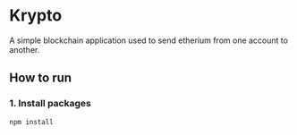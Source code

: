# Krypto
A simple blockchain application used to send etherium from one account to another.

## How to run

### 1. Install packages
`npm install`
